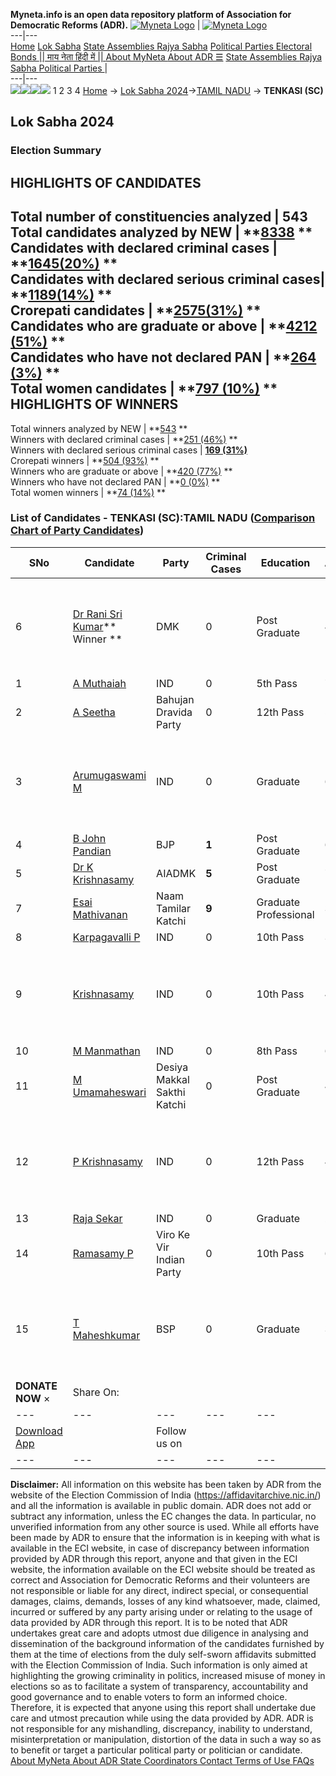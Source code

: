 **Myneta.info is an open data repository platform of Association for Democratic Reforms (ADR).**
[![Myneta Logo](https://www.myneta.info/lib/img/myneta-logo.png)](https://www.myneta.info/) | [![Myneta Logo](https://www.myneta.info/lib/img/adr-logo.png)](https://adrindia.org)  
---|---  
[Home](https://www.myneta.info/) [Lok Sabha](https://www.myneta.info/#ls "Lok Sabha") [ State Assemblies ](https://www.myneta.info/#sa "State Assemblies") [Rajya Sabha](https://www.myneta.info/#rs "Rajya Sabha") [Political Parties ](https://www.myneta.info/party "Political Parties") [ Electoral Bonds ](https://www.myneta.info/electoral_bonds "Electoral Bonds") [ || माय नेता हिंदी में || ](https://translate.google.co.in/translate?prev=hp&hl=en&js=y&u=www.myneta.info&sl=en&tl=hi&history_state0=) [ About MyNeta ](https://adrindia.org/content/about-myneta) [ About ADR ](https://adrindia.org/about-adr/who-we-are) [☰](javascript:void\(0\))
[ State Assemblies ](https://www.myneta.info/#sa "State Assemblies") [ Rajya Sabha ](https://www.myneta.info/#rs "Rajya Sabha") [ Political Parties ](https://www.myneta.info/party "Political Parties")
|   
---|---  
![](https://www.myneta.info/lib/img/banner/banner-1.png)![](https://www.myneta.info/lib/img/banner/banner-2.png)![](https://www.myneta.info/lib/img/banner/banner-3.png)![](https://www.myneta.info/lib/img/banner/banner-4.png)
1  2  3  4 
[Home](https://www.myneta.info/) → [Lok Sabha 2024](https://www.myneta.info/LokSabha2024/)→[TAMIL NADU](https://www.myneta.info/LokSabha2024/index.php?action=show_constituencies&state_id=31) → **TENKASI (SC)**
### 
## Lok Sabha 2024
###  Election Summary 
HIGHLIGHTS OF CANDIDATES  
---  
Total number of constituencies analyzed |  543   
Total candidates analyzed by NEW | **[8338](https://www.myneta.info/LokSabha2024/index.php?action=summary&subAction=candidates_analyzed&sort=candidate#summary) **  
Candidates with declared criminal cases | **[1645(20%)](https://www.myneta.info/LokSabha2024/index.php?action=summary&subAction=crime&sort=candidate#summary) **  
Candidates with declared serious criminal cases| **[1189(14%)](https://www.myneta.info/LokSabha2024/index.php?action=summary&subAction=serious_crime&sort=candidate#summary) **  
Crorepati candidates | **[2575(31%)](https://www.myneta.info/LokSabha2024/index.php?action=summary&subAction=crorepati&sort=candidate#summary) **  
Candidates who are graduate or above | **[4212 (51%)](https://www.myneta.info/LokSabha2024/index.php?action=summary&subAction=education&sort=candidate#summary) **  
Candidates who have not declared PAN | **[264 (3%)](https://www.myneta.info/LokSabha2024/index.php?action=summary&subAction=without_pan&sort=candidate#summary) **  
Total women candidates | **[797 (10%)](https://www.myneta.info/LokSabha2024/index.php?action=summary&subAction=women_candidate&sort=candidate#summary) **  
HIGHLIGHTS OF WINNERS  
---  
Total winners analyzed by NEW | **[543](https://www.myneta.info/LokSabha2024/index.php?action=summary&subAction=winner_analyzed&sort=candidate#summary) **  
Winners with declared criminal cases | **[251 (46%)](https://www.myneta.info/LokSabha2024/index.php?action=summary&subAction=winner_crime&sort=candidate#summary) **  
Winners with declared serious criminal cases | **[169 (31%)](https://www.myneta.info/LokSabha2024/index.php?action=summary&subAction=winner_serious_crime&sort=candidate#summary)**  
Crorepati winners | **[504 (93%)](https://www.myneta.info/LokSabha2024/index.php?action=summary&subAction=winner_crorepati&sort=candidate#summary) **  
Winners who are graduate or above | **[420 (77%)](https://www.myneta.info/LokSabha2024/index.php?action=summary&subAction=winner_education&sort=candidate#summary) **  
Winners who have not declared PAN | **[0 (0%)](https://www.myneta.info/LokSabha2024/index.php?action=summary&subAction=winner_without_pan&sort=candidate#summary) **  
Total women winners | **[74 (14%)](https://www.myneta.info/LokSabha2024/index.php?action=summary&subAction=winner_women&sort=candidate#summary) **  
### List of Candidates - TENKASI (SC):TAMIL NADU ([Comparison Chart of Party Candidates](https://www.myneta.info/LokSabha2024/comparisonchart.php?constituency_id=419))
SNo | Candidate| Party| Criminal Cases| Education| Age| Total Assets| Liabilities  
---|---|---|---|---|---|---|---  
6  | [Dr Rani Sri Kumar](https://www.myneta.info/LokSabha2024/candidate.php?candidate_id=1440)** Winner ** | DMK | 0 | Post Graduate| 40 | ![](https://myneta.info/image_v2.php?myneta_folder=LokSabha2024&candidate_id=1440&col=ta) | ![](https://myneta.info/image_v2.php?myneta_folder=LokSabha2024&candidate_id=1440&col=lia)  
1  | [A Muthaiah](https://www.myneta.info/LokSabha2024/candidate.php?candidate_id=1438) | IND | 0 | 5th Pass| 70 | Rs 66,289 ~ 66 Thou+ | Rs 0 ~   
2  | [A Seetha](https://www.myneta.info/LokSabha2024/candidate.php?candidate_id=1445) | Bahujan Dravida Party | 0 | 12th Pass| 52 | Rs 63,25,000 ~ 63 Lacs+ | Rs 0 ~   
3  | [Arumugaswami M](https://www.myneta.info/LokSabha2024/candidate.php?candidate_id=186) | IND | 0 | Graduate| 65 | ![](https://myneta.info/image_v2.php?myneta_folder=LokSabha2024&candidate_id=186&col=ta) | ![](https://myneta.info/image_v2.php?myneta_folder=LokSabha2024&candidate_id=186&col=lia)  
4  | [B John Pandian](https://www.myneta.info/LokSabha2024/candidate.php?candidate_id=185) | BJP | **1** | Post Graduate| 68 | Rs 13,23,55,437 ~ 13 Crore+ | Rs 2,98,75,000 ~ 2 Crore+  
5  | [Dr K Krishnasamy](https://www.myneta.info/LokSabha2024/candidate.php?candidate_id=1432) | AIADMK | **5** | Post Graduate| 72 | Rs 25,74,14,740 ~ 25 Crore+ | Rs 3,77,60,259 ~ 3 Crore+  
7  | [Esai Mathivanan](https://www.myneta.info/LokSabha2024/candidate.php?candidate_id=1435) | Naam Tamilar Katchi | **9** | Graduate Professional| 37 | Rs 3,88,997 ~ 3 Lacs+ | Rs 1,12,000 ~ 1 Lacs+  
8  | [Karpagavalli P](https://www.myneta.info/LokSabha2024/candidate.php?candidate_id=1437) | IND | 0 | 10th Pass| 36 | Rs 1,00,000 ~ 1 Lacs+ | Rs 15,000 ~ 15 Thou+  
9  | [Krishnasamy](https://www.myneta.info/LokSabha2024/candidate.php?candidate_id=1441) | IND | 0 | 10th Pass| 42 | ![](https://myneta.info/image_v2.php?myneta_folder=LokSabha2024&candidate_id=1441&col=ta) | ![](https://myneta.info/image_v2.php?myneta_folder=LokSabha2024&candidate_id=1441&col=lia)  
10  | [M Manmathan](https://www.myneta.info/LokSabha2024/candidate.php?candidate_id=1434) | IND | 0 | 8th Pass| 69 | Rs 14,45,000 ~ 14 Lacs+ | Rs 45,000 ~ 45 Thou+  
11  | [M Umamaheswari](https://www.myneta.info/LokSabha2024/candidate.php?candidate_id=1442) | Desiya Makkal Sakthi Katchi | 0 | Post Graduate| 45 | Rs 1,22,68,200 ~ 1 Crore+ | Rs 45,00,000 ~ 45 Lacs+  
12  | [P Krishnasamy](https://www.myneta.info/LokSabha2024/candidate.php?candidate_id=1443) | IND | 0 | 12th Pass| 43 | ![](https://myneta.info/image_v2.php?myneta_folder=LokSabha2024&candidate_id=1443&col=ta) | ![](https://myneta.info/image_v2.php?myneta_folder=LokSabha2024&candidate_id=1443&col=lia)  
13  | [Raja Sekar](https://www.myneta.info/LokSabha2024/candidate.php?candidate_id=1436) | IND | 0 | Graduate| 25 | Rs 1,79,050 ~ 1 Lacs+ | Rs 0 ~   
14  | [Ramasamy P](https://www.myneta.info/LokSabha2024/candidate.php?candidate_id=1444) | Viro Ke Vir Indian Party | 0 | 10th Pass| 69 | Rs 1,54,30,187 ~ 1 Crore+ | Rs 0 ~   
15  | [T Maheshkumar](https://www.myneta.info/LokSabha2024/candidate.php?candidate_id=1446) | BSP | 0 | Graduate| 32 | ![](https://myneta.info/image_v2.php?myneta_folder=LokSabha2024&candidate_id=1446&col=ta) | ![](https://myneta.info/image_v2.php?myneta_folder=LokSabha2024&candidate_id=1446&col=lia)  
|  **DONATE NOW** × |  Share On:  | [](https://api.whatsapp.com/send?text=https%3A%2F%2Fmyneta.info%2Fpunjab2022%2Findex.php%3Faction%3Dshow_constituencies%26state_id%3D19) | [](https://www.facebook.com/sharer/sharer.php?u=https%3A%2F%2Fmyneta.info%2Fpunjab2022%2Findex.php%3Faction%3Dshow_constituencies%26state_id%3D19) | [](https://twitter.com/share?url=https%3A%2F%2Fmyneta.info%2Fpunjab2022%2Findex.php%3Faction%3Dshow_constituencies%26state_id%3D19)  
---|---|---|---|---  
| [ Download App ](https://play.google.com/store/apps/details?id=com.webrosoft.myneta1&pcampaignid=pcampaignidMKT-Other-global-all-co-prtnr-py-PartBadge-Mar2515-1) | [](https://play.google.com/store/apps/details?id=com.webrosoft.myneta1&pcampaignid=pcampaignidMKT-Other-global-all-co-prtnr-py-PartBadge-Mar2515-1) |  Follow us on  | [](https://www.facebook.com/adrindia.org/) | [](https://twitter.com/adrspeaks) | [](https://groups.google.com/g/national-election-watch?hl=en&pli=1) | [](https://www.instagram.com/adrspeaks/) | [](https://www.youtube.com/user/adrspeaks) | [](https://sharechat.com/profile/adrspeaks)  
---|---|---|---|---|---|---|---|---  
**Disclaimer:** All information on this website has been taken by ADR from the website of the Election Commission of India (https://affidavitarchive.nic.in/) and all the information is available in public domain. ADR does not add or subtract any information, unless the EC changes the data. In particular, no unverified information from any other source is used. While all efforts have been made by ADR to ensure that the information is in keeping with what is available in the ECI website, in case of discrepancy between information provided by ADR through this report, anyone and that given in the ECI website, the information available on the ECI website should be treated as correct and Association for Democratic Reforms and their volunteers are not responsible or liable for any direct, indirect special, or consequential damages, claims, demands, losses of any kind whatsoever, made, claimed, incurred or suffered by any party arising under or relating to the usage of data provided by ADR through this report. It is to be noted that ADR undertakes great care and adopts utmost due diligence in analysing and dissemination of the background information of the candidates furnished by them at the time of elections from the duly self-sworn affidavits submitted with the Election Commission of India. Such information is only aimed at highlighting the growing criminality in politics, increased misuse of money in elections so as to facilitate a system of transparency, accountability and good governance and to enable voters to form an informed choice. Therefore, it is expected that anyone using this report shall undertake due care and utmost precaution while using the data provided by ADR. ADR is not responsible for any mishandling, discrepancy, inability to understand, misinterpretation or manipulation, distortion of the data in such a way so as to benefit or target a particular political party or politician or candidate. 
[ About MyNeta ](https://adrindia.org/content/about-myneta) [ About ADR ](https://adrindia.org/about-adr/who-we-are) [ State Coordinators ](https://adrindia.org/about-adr/state-coordinators) [ Contact ](https://adrindia.org/contact-us) [ Terms of Use ](https://adrindia.org/content/adr-terms-use) [ FAQs ](https://adrindia.org/content/faqs)
